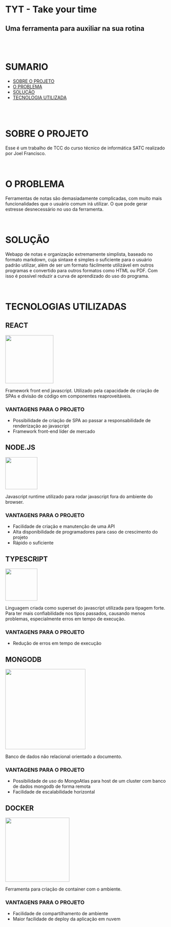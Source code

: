 # TYT - Take your time 

## Uma ferramenta para auxiliar na sua rotina

<br>
<br>

# SUMARIO
- [SOBRE O PROJETO]()
- [O PROBLEMA]()
- [SOLUÇÃO]()
- [TECNOLOGIA UTILIZADA]()

<br>
<br>

# SOBRE O PROJETO
Esse é um trabalho de TCC do curso técnico de informática SATC realizado por Joel Francisco.

<br>

# O PROBLEMA
Ferramentas de notas são demasiadamente complicadas, com muito mais funcionalidades que o usuário comum irá utilizar. O que pode gerar estresse desnecessário no uso da ferramenta.

<br>

# SOLUÇÃO
Webapp de notas e organização extremamente simplista, baseado no formato markdown, cuja sintaxe é simples o suficiente para o usuário padrão utilizar, além de ser um formato fácilmente utilizável em outros programas e convertido para outros formatos como HTML ou PDF. Com isso é possível 
reduzir a curva de aprendizado do uso do programa.

<br>

# TECNOLOGIAS UTILIZADAS

## REACT

<img src="https://upload.wikimedia.org/wikipedia/commons/thumb/a/a7/React-icon.svg/1280px-React-icon.svg.png" width="150">

Framework front end javascript. Utilizado pela capacidade de criação de SPAs e divisão de código em componentes reaproveitáveis.

### VANTAGENS PARA O PROJETO

- Possibilidade de criação de SPA ao passar a responsabilidade de renderização ao javascript
- Framework front-end líder de mercado

## NODE.JS

<img src="https://nodejs.org/static/images/logo.svg" width="100">

Javascript runtime utilizado para rodar javascript fora do ambiente do browser.

### VANTAGENS PARA O PROJETO

- Facilidade de criação e manutenção de uma API
- Alta disponibilidade de programadores para caso de crescimento do projeto
- Rápido o suficiente

## TYPESCRIPT

<img src="https://upload.wikimedia.org/wikipedia/commons/4/4c/Typescript_logo_2020.svg" width="100">

Linguagem criada como superset do javascript utilizada para tipagem forte. Para ter mais confiabilidade nos tipos passados, causando menos problemas, especialmente erros em tempo de execução.

### VANTAGENS PARA O PROJETO

- Redução de erros em tempo de execução

## MONGODB

<img src="https://nakedsecurity.sophos.com/wp-content/uploads/sites/2/2017/01/mongodb.png?w=775" width="250">

Banco de dados não relacional orientado a documento.

### VANTAGENS PARA O PROJETO

- Possibilidade de uso do MongoAtlas para host de um cluster com banco de dados mongodb de forma remota
- Facilidade de escalabilidade horizontal

## DOCKER

<img src="https://miro.medium.com/max/336/0*rmv6pZTW2hfP2XYd.png" width="200">

Ferramenta para criação de container com o ambiente.

### VANTAGENS PARA O PROJETO

- Facilidade de compartilhamento de ambiente
- Maior facilidade de deploy da aplicação em nuvem